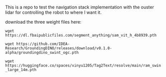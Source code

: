 This is a repo to test the navigation stack implementation with the ouster lidar for controlling the robot to where I want it.



download the three weight files here:

```wget https://dl.fbaipublicfiles.com/segment_anything/sam_vit_h_4b8939.pth```

```wget https://github.com/IDEA-Research/GroundingDINO/releases/download/v0.1.0-alpha/groundingdino_swint_ogc.pth```

```wget https://huggingface.co/spaces/xinyu1205/Tag2Text/resolve/main/ram_swin_large_14m.pth```
